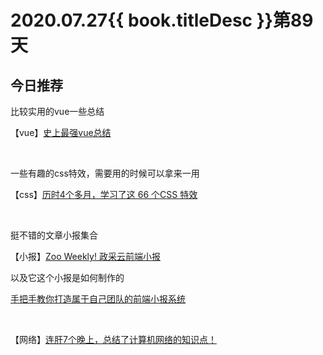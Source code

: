 # 2020.07.27{{ book.titleDesc }}第89天

## 今日推荐

比较实用的vue一些总结

【vue】[史上最强vue总结](https://juejin.im/post/5f0dab7df265da22cc286e70)

<br />

一些有趣的css特效，需要用的时候可以拿来一用

【css】[历时4个多月，学习了这 66 个CSS 特效](https://segmentfault.com/a/1190000023290140)

<br />


挺不错的文章小报集合

【小报】[Zoo Weekly! 政采云前端小报](https://weekly.zoo.team/)

以及它这个小报是如何制作的

[手把手教你打造属于自己团队的前端小报系统](https://juejin.im/post/5f1d6a0d6fb9a07e8572b9eb)

<br />

【网络】[连肝7个晚上，总结了计算机网络的知识点！](https://juejin.im/post/5ee27de06fb9a047f7131eb2)






